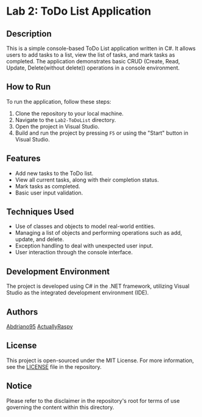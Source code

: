 # Lab 2: ToDo List Application

## Description
This is a simple console-based ToDo List application written in C#. It allows users to add tasks to a list, view the list of tasks, and mark tasks as completed. The application demonstrates basic CRUD (Create, Read, Update, Delete(without delete)) operations in a console environment.

## How to Run
To run the application, follow these steps:
1. Clone the repository to your local machine.
2. Navigate to the `Lab2-ToDoList` directory.
3. Open the project in Visual Studio.
4. Build and run the project by pressing `F5` or using the "Start" button in Visual Studio.

## Features
- Add new tasks to the ToDo list.
- View all current tasks, along with their completion status.
- Mark tasks as completed.
- Basic user input validation.

## Techniques Used
- Use of classes and objects to model real-world entities.
- Managing a list of objects and performing operations such as add, update, and delete.
- Exception handling to deal with unexpected user input.
- User interaction through the console interface.

## Development Environment
The project is developed using C# in the .NET framework, utilizing Visual Studio as the integrated development environment (IDE).

## Authors
[Abdriano95](https://github.com/Abdriano95)
[ActuallyRaspy](https://github.com/ActuallyRaspy)

## License
This project is open-sourced under the MIT License. For more information, see the [LICENSE](LICENSE) file in the repository.

## Notice

Please refer to the disclaimer in the repository's root for terms of use governing the content within this directory.
